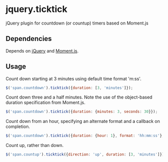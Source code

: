 jquery.ticktick
===============

jQuery plugin for countdown (or countup) timers based on Moment.js

Dependencies
------------

Depends on [jQuery](http://jquery.com/) and [Moment.js](http://momentjs.com/).

Usage
-----

Count down starting at 3 minutes using default time format 'm:ss'.

```javascript
$('span.countdown').ticktick({duration: [3, 'minutes']});
```

Count down three and a half minutes.  Note the use of the object-based duration specification from Moment.js.

```javascript
$('span.countdown').ticktick({duration: {minutes: 3, seconds: 30}});
```

Count down from an hour, specifying an alternate format and a callback on completion.
```javascript
$('span.countdown').ticktick({duration: {hour: 1}, format: 'hh:mm:ss'}, onDone: function() { alert("Blast off!"); });
```

Count up, rather than down.
```javascript
$('span.countup').ticktick({direction: 'up', duration: [3, 'minutes']}); 
```
